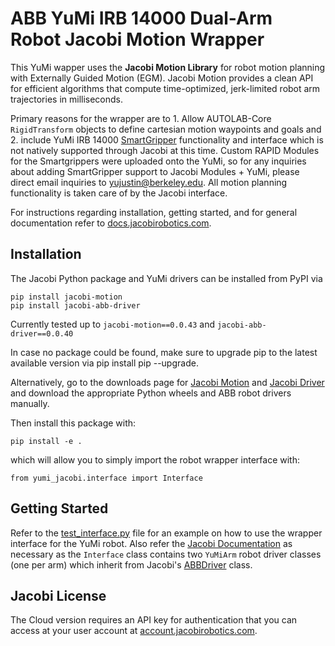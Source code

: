 # ABB YuMi IRB 14000 Dual-Arm Robot Jacobi Motion Wrapper

This YuMi wapper uses the **Jacobi Motion Library** for robot motion planning with Externally Guided Motion (EGM). Jacobi Motion provides a clean API for efficient algorithms that compute time-optimized, jerk-limited robot arm trajectories in milliseconds.

Primary reasons for the wrapper are to 1. Allow AUTOLAB-Core `RigidTransform` objects to define cartesian motion waypoints and goals and 2. include YuMi IRB 14000 [SmartGripper](https://library.e.abb.com/public/6c35d74e5be34fcb93bf6810c449a2bd/3HAC054949%20PM%20IRB%2014000%20Gripper-en.pdf) functionality and interface which is not natively supported through Jacobi at this time. Custom RAPID Modules for the Smartgrippers were uploaded onto the YuMi, so for any inquiries about adding SmartGripper support to Jacobi Modules + YuMi, please direct email inquiries to yujustin@berkeley.edu. All motion planning functionality is taken care of by the Jacobi interface.

For instructions regarding installation, getting started, and for general documentation refer to [docs.jacobirobotics.com](https://docs.jacobirobotics.com).

## Installation
The Jacobi Python package and YuMi drivers can be installed from PyPI via

```
pip install jacobi-motion
pip install jacobi-abb-driver
```

Currently tested up to `jacobi-motion==0.0.43` and `jacobi-abb-driver==0.0.40`

In case no package could be found, make sure to upgrade pip to the latest available version via pip install pip --upgrade.

Alternatively, go to the downloads page for [Jacobi Motion](https://account.jacobirobotics.com/downloads/jacobi-motion) and [Jacobi Driver](https://account.jacobirobotics.com/downloads/jacobi-drivers) and download the appropriate Python wheels and ABB robot drivers manually.

Then install this package with:
```
pip install -e .
```
which will allow you to simply import the robot wrapper interface with:
```
from yumi_jacobi.interface import Interface
```

## Getting Started
Refer to the [test_interface.py](https://github.com/uynitsuj/yumi_jacobi/blob/master/starter_examples/test_interface.py) file for an example on how to use the wrapper interface for the YuMi robot. Also refer the [Jacobi Documentation](https://docs.jacobirobotics.com) as necessary as the `Interface` class contains two `YuMiArm` robot driver classes (one per arm) which inherit from Jacobi's [ABBDriver](https://docs.jacobirobotics.com/api/robot_driver_py.html#ABBDriver) class.

## Jacobi License
The Cloud version requires an API key for authentication that you can access at your user account at [account.jacobirobotics.com](account.jacobirobotics.com).